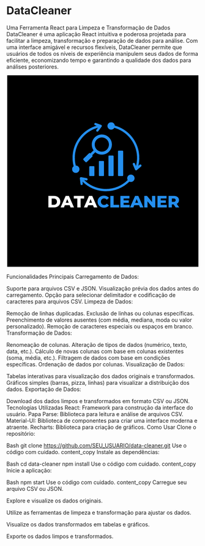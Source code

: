 
# DataCleaner
Uma Ferramenta React para Limpeza e Transformação de Dados
DataCleaner é uma aplicação React intuitiva e poderosa projetada para facilitar a limpeza, transformação e preparação de dados para análise. Com uma interface amigável e recursos flexíveis, DataCleaner permite que usuários de todos os níveis de experiência manipulem seus dados de forma eficiente, economizando tempo e garantindo a qualidade dos dados para análises posteriores.

<div align="center">

![datacleaner](./data-cleaner/img/1.png)

</div>


Funcionalidades Principais
Carregamento de Dados:

Suporte para arquivos CSV e JSON.
Visualização prévia dos dados antes do carregamento.
Opção para selecionar delimitador e codificação de caracteres para arquivos CSV.
Limpeza de Dados:

Remoção de linhas duplicadas.
Exclusão de linhas ou colunas específicas.
Preenchimento de valores ausentes (com média, mediana, moda ou valor personalizado).
Remoção de caracteres especiais ou espaços em branco.
Transformação de Dados:

Renomeação de colunas.
Alteração de tipos de dados (numérico, texto, data, etc.).
Cálculo de novas colunas com base em colunas existentes (soma, média, etc.).
Filtragem de dados com base em condições específicas.
Ordenação de dados por colunas.
Visualização de Dados:

Tabelas interativas para visualização dos dados originais e transformados.
Gráficos simples (barras, pizza, linhas) para visualizar a distribuição dos dados.
Exportação de Dados:

Download dos dados limpos e transformados em formato CSV ou JSON.
Tecnologias Utilizadas
React: Framework para construção da interface do usuário.
Papa Parse: Biblioteca para leitura e análise de arquivos CSV.
Material-UI: Biblioteca de componentes para criar uma interface moderna e atraente.
Recharts: Biblioteca para criação de gráficos.
Como Usar
Clone o repositório:

Bash
git clone https://github.com/SEU_USUARIO/data-cleaner.git
Use o código com cuidado.
content_copy
Instale as dependências:

Bash
cd data-cleaner
npm install
Use o código com cuidado.
content_copy
Inicie a aplicação:

Bash
npm start
Use o código com cuidado.
content_copy
Carregue seu arquivo CSV ou JSON.

Explore e visualize os dados originais.

Utilize as ferramentas de limpeza e transformação para ajustar os dados.

Visualize os dados transformados em tabelas e gráficos.

Exporte os dados limpos e transformados.